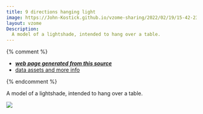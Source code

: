 ```yaml
---
title: 9 directions hanging light 
image: https://John-Kostick.github.io/vzome-sharing/2022/02/19/15-42-23-9-directions-light-4/9-directions-light-4.png
layout: vzome
Description:
  A model of a lightshade, intended to hang over a table.
---
```


{% comment %}
 - [***web page generated from this source***][post]
 - [data assets and more info][github]

[post]: <https://John-Kostick.github.io/vzome-sharing/2022/02/19/9-directions-light-4-15-42-23.html>
[github]: <https://github.com/John-Kostick/vzome-sharing/tree/main/2022/02/19/15-42-23-9-directions-light-4/>
{% endcomment %}

  A model of a lightshade, intended to hang over a table.

<vzome-viewer style="width: 100%; height: 100vh;"
       src="https://John-Kostick.github.io/vzome-sharing/2022/02/19/15-42-23-9-directions-light-4/9-directions-light-4.vZome" >
  <img src="https://John-Kostick.github.io/vzome-sharing/2022/02/19/15-42-23-9-directions-light-4/9-directions-light-4.png" />
</vzome-viewer>
